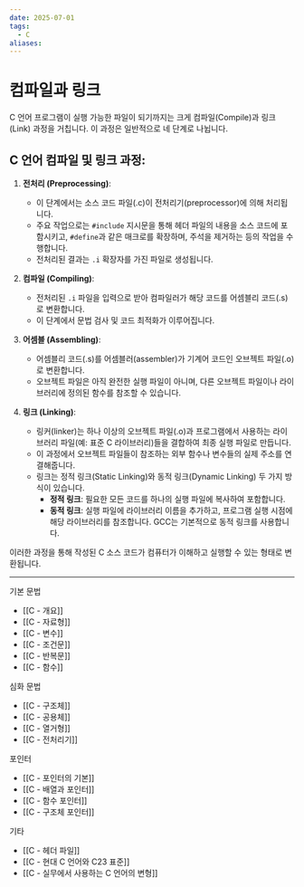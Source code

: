 ```yaml
---
date: 2025-07-01
tags:
  - C
aliases:
---
```


# 컴파일과 링크

C 언어 프로그램이 실행 가능한 파일이 되기까지는 크게 컴파일(Compile)과 링크(Link) 과정을 거칩니다. 이 과정은 일반적으로 네 단계로 나뉩니다.

## C 언어 컴파일 및 링크 과정:

1.  **전처리 (Preprocessing)**:
    *   이 단계에서는 소스 코드 파일(.c)이 전처리기(preprocessor)에 의해 처리됩니다.
    *   주요 작업으로는 `#include` 지시문을 통해 헤더 파일의 내용을 소스 코드에 포함시키고, `#define`과 같은 매크로를 확장하며, 주석을 제거하는 등의 작업을 수행합니다.
    *   전처리된 결과는 `.i` 확장자를 가진 파일로 생성됩니다.

2.  **컴파일 (Compiling)**:
    *   전처리된 `.i` 파일을 입력으로 받아 컴파일러가 해당 코드를 어셈블리 코드(.s)로 변환합니다.
    *   이 단계에서 문법 검사 및 코드 최적화가 이루어집니다.

3.  **어셈블 (Assembling)**:
    *   어셈블리 코드(.s)를 어셈블러(assembler)가 기계어 코드인 오브젝트 파일(.o)로 변환합니다.
    *   오브젝트 파일은 아직 완전한 실행 파일이 아니며, 다른 오브젝트 파일이나 라이브러리에 정의된 함수를 참조할 수 있습니다.

4.  **링크 (Linking)**:
    *   링커(linker)는 하나 이상의 오브젝트 파일(.o)과 프로그램에서 사용하는 라이브러리 파일(예: 표준 C 라이브러리)들을 결합하여 최종 실행 파일로 만듭니다.
    *   이 과정에서 오브젝트 파일들이 참조하는 외부 함수나 변수들의 실제 주소를 연결해줍니다.
    *   링크는 정적 링크(Static Linking)와 동적 링크(Dynamic Linking) 두 가지 방식이 있습니다.
        *   **정적 링크**: 필요한 모든 코드를 하나의 실행 파일에 복사하여 포함합니다.
        *   **동적 링크**: 실행 파일에 라이브러리 이름을 추가하고, 프로그램 실행 시점에 해당 라이브러리를 참조합니다. GCC는 기본적으로 동적 링크를 사용합니다.

이러한 과정을 통해 작성된 C 소스 코드가 컴퓨터가 이해하고 실행할 수 있는 형태로 변환됩니다.

---
 기본 문법
 - [[C - 개요]]
 - [[C - 자료형]]
 - [[C - 변수]]
 - [[C - 조건문]]
 - [[C - 반복문]]
 - [[C - 함수]]

심화 문법
 - [[C - 구조체]]
 - [[C - 공용체]]
 - [[C - 열거형]]
 - [[C - 전처리기]]

 포인터
 - [[C - 포인터의 기본]]
 - [[C - 배열과 포인터]]
 - [[C - 함수 포인터]]
 - [[C - 구조체 포인터]]

 기타
 - [[C - 헤더 파일]]
 - [[C - 현대 C 언어와 C23 표준]]
 - [[C - 실무에서 사용하는 C 언어의 변형]]
